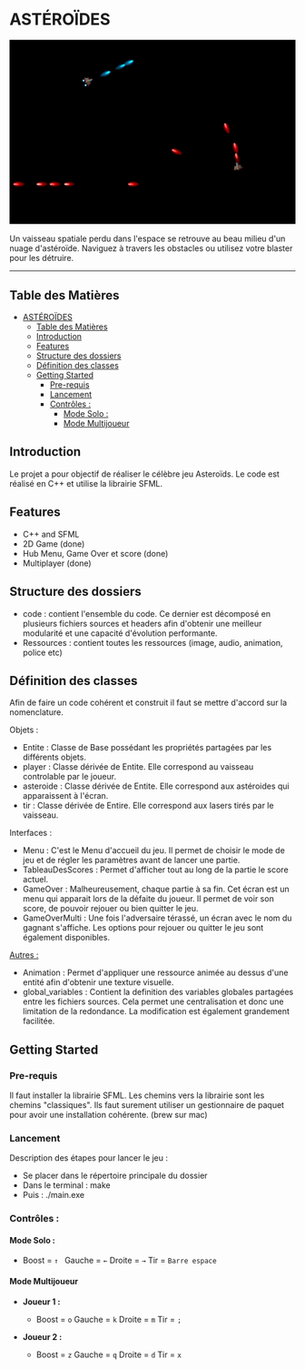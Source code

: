 # ASTÉROÏDES


![Project Logo](/Ressources/image/ImageReadmev3.png)

Un vaisseau spatiale perdu dans l'espace se retrouve au beau milieu d'un nuage d'astéroïde. Naviguez à travers les obstacles ou utilisez votre blaster pour les détruire. 

***
## Table des Matières

- [ASTÉROÏDES](#astéroïdes)
  - [Table des Matières](#table-des-matières)
  - [Introduction](#introduction)
  - [Features](#features)
  - [Structure des dossiers](#structure-des-dossiers)
  - [Définition des classes](#définition-des-classes)
  - [Getting Started](#getting-started)
    - [Pre-requis](#pre-requis)
    - [Lancement](#lancement)
    - [Contrôles :](#contrôles-)
      - [Mode Solo :](#mode-solo-)
      - [Mode Multijoueur](#mode-multijoueur)

## Introduction
Le projet a pour objectif de réaliser le célèbre jeu Asteroïds.
Le code est réalisé en C++ et utilise la librairie SFML.

## Features

- C++ and SFML
- 2D Game (done)
- Hub Menu, Game Over et score (done)
- Multiplayer (done)

## Structure des dossiers
- code : contient l'ensemble du code. Ce dernier est décomposé en plusieurs fichiers sources et headers afin d'obtenir une meilleur modularité et une capacité d'évolution performante.
- Ressources : contient toutes les ressources (image, audio, animation, police etc)

## Définition des classes

Afin de faire un code cohérent et construit il faut se mettre d'accord sur la nomenclature.


Objets :
- Entite : Classe de Base possédant les propriétés partagées par les différents objets.
- player : Classe dérivée de Entite. Elle correspond au vaisseau controlable par le joueur. 
- asteroide : Classe dérivée de Entite. Elle correspond aux astéroides qui apparaissent à l'écran.
- tir : Classe dérivée de Entire. Elle correspond aux lasers tirés par le vaisseau.

Interfaces :
- Menu : C'est le Menu d'accueil du jeu. Il permet de choisir le mode de jeu et de régler les paramètres avant de lancer une partie.
- TableauDesScores : Permet d'afficher tout au long de la partie le score actuel.
- GameOver : Malheureusement, chaque partie à sa fin. Cet écran est un menu qui apparait lors de la défaite du joueur. Il permet de voir son score, de pouvoir rejouer ou bien quitter le jeu.
- GameOverMulti : Une fois l'adversaire térassé, un écran avec le nom du gagnant s'affiche. Les options pour rejouer ou quitter le jeu sont également disponibles.

<u>Autres :</u>
- Animation : Permet d'appliquer une ressource animée au dessus d'une entité afin d'obtenir une texture visuelle.
- global_variables : Contient la definition des variables globales partagées entre les fichiers sources. Cela permet une centralisation et donc une limitation de la redondance. La modification est également grandement facilitée.

## Getting Started

### Pre-requis

Il faut installer la librairie SFML. Les chemins vers la librairie sont les chemins "classiques". Ils faut surement utiliser un gestionnaire de paquet pour avoir une installation cohérente. (brew sur mac)

### Lancement

Description des étapes pour lancer le jeu :
- Se placer dans le répertoire principale du dossier
- Dans le terminal : make
- Puis : ./main.exe


### Contrôles :
#### Mode Solo :
  - Boost = `↑ `  Gauche = `←`  Droite = `→`  Tir = `Barre espace`
#### Mode Multijoueur

- **Joueur 1 :**
  - Boost = `o`  Gauche = `k`  Droite = `m`  Tir = `;`
  
- **Joueur 2 :**
  - Boost = `z`  Gauche = `q`  Droite = `d`  Tir = `x`
  
  
  
 












